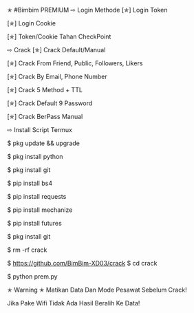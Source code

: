 ✭ #Bimbim PREMIUM
⇨ Login Methode
[✯] Login Token

[✯] Login Cookie

[✯] Token/Cookie Tahan CheckPoint

⇨ Crack
[✯] Crack Default/Manual

[✯] Crack From Friend, Public, Followers, Likers

[✯] Crack By Email, Phone Number

[✯] Crack 5 Method + TTL

[✯] Crack Default 9 Password

[✯] Crack BerPass Manual


⇨ Install Script Termux

$ pkg update && upgrade

$ pkg install python

$ pkg install git

$ pip install bs4

$ pip install requests

$ pip install mechanize

$ pip install futures

$ pkg install git

$ rm -rf crack

$ https://github.com/BimBim-XD03/crack
$ cd crack

$ python prem.py

✭ Warning ✭
Matikan Data Dan Mode Pesawat Sebelum Crack!

Jika Pake Wifi Tidak Ada Hasil Beralih Ke Data! 
